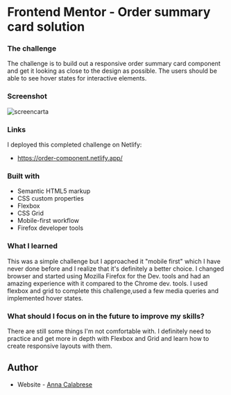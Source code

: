 # Frontend Mentor - Order summary card solution


### The challenge

The challenge is to build out a responsive order summary card component and get it looking as close to the design as possible.
The users should be able to see hover states for interactive elements.

### Screenshot
![screencarta](https://user-images.githubusercontent.com/81150424/128597543-f1321c5f-ab97-4bb6-a541-b3db29f19326.png)


### Links
I deployed this completed challenge on Netlify:
- https://order-component.netlify.app/

### Built with

- Semantic HTML5 markup
- CSS custom properties
- Flexbox
- CSS Grid
- Mobile-first workflow
- Firefox developer tools


### What I learned
This was a simple challenge but I approached it "mobile first" which I have never done before and I realize that it's definitely a better choice. 
I changed browser and started using Mozilla Firefox for the Dev. tools and had an amazing experience with it compared to the Chrome dev. tools.
I used flexbox and grid to complete this challenge,used a few media queries and implemented hover states.

### What should I focus on in the future to improve my skills?

There are still some things I'm not comfortable with. 
I definitely need to practice and get more in depth with Flexbox and Grid and learn how to create responsive layouts with them.

## Author

- Website - [Anna Calabrese](https://annacalabrese.netlify.app/)

